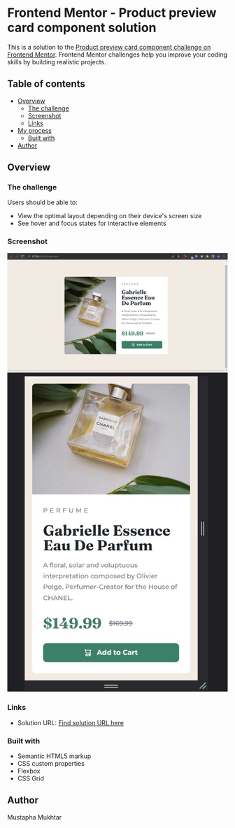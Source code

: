 # Frontend Mentor - Product preview card component solution

This is a solution to the [Product preview card component challenge on Frontend Mentor](https://www.frontendmentor.io/challenges/product-preview-card-component-GO7UmttRfa). Frontend Mentor challenges help you improve your coding skills by building realistic projects. 

## Table of contents

- [Overview](#overview)
  - [The challenge](#the-challenge)
  - [Screenshot](#screenshot)
  - [Links](#links)
- [My process](#my-process)
  - [Built with](#built-with)
- [Author](#author)


## Overview

### The challenge

Users should be able to:

- View the optimal layout depending on their device's screen size
- See hover and focus states for interactive elements

### Screenshot

![](./screenshot.jpg)
![](./screenshot1.jpg)


### Links

- Solution URL: [Find solution URL here](https://github.com/MousteeM/FE-projects/tree/master/product-preview-card-component)


### Built with

- Semantic HTML5 markup
- CSS custom properties
- Flexbox
- CSS Grid


## Author
Mustapha Mukhtar
